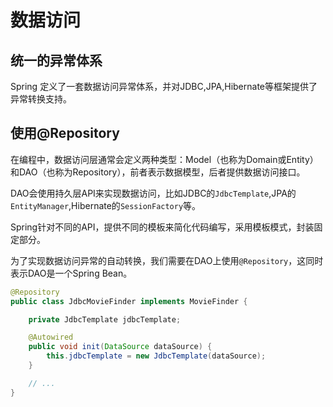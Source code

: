# 数据访问

## 统一的异常体系

Spring 定义了一套数据访问异常体系，并对JDBC,JPA,Hibernate等框架提供了异常转换支持。

## 使用@Repository

在编程中，数据访问层通常会定义两种类型：Model（也称为Domain或Entity）和DAO（也称为Repository），前者表示数据模型，后者提供数据访问接口。

DAO会使用持久层API来实现数据访问，比如JDBC的`JdbcTemplate`,JPA的`EntityManager`,Hibernate的`SessionFactory`等。

Spring针对不同的API，提供不同的模板来简化代码编写，采用模板模式，封装固定部分。

为了实现数据访问异常的自动转换，我们需要在DAO上使用`@Repository`，这同时表示DAO是一个Spring Bean。

```java
@Repository
public class JdbcMovieFinder implements MovieFinder {

	private JdbcTemplate jdbcTemplate;

	@Autowired
	public void init(DataSource dataSource) {
		this.jdbcTemplate = new JdbcTemplate(dataSource);
	}

	// ...
}
```
